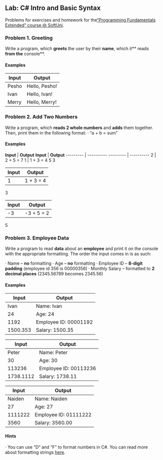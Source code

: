 ## Lab: C# Intro and Basic Syntax

Problems for exercises and homework for the[“Programming Fundamentals Extended” course @ SoftUni](https://softuni.bg/courses/programming-fundamentals).

### Problem 1. Greeting

Write a program, which **greets** the user by their **name**, which it** reads **from the** console**.

#### Examples

**Input** | **Output**
--------- | ----------
Pesho     | Hello, Pesho!
Ivan      | Hello, Ivan!
Merry     | Hello, Merry!

### Problem 2. Add Two Numbers

Write a program, which **reads 2 whole numbers** and **adds** them together. Then, print them in the following format: 
· “a + b = sum”

#### Examples

**Input** | **Output**    **Input** | **Output**
--------- | ----------    --------- | ----------
2         | 2 + 5 = 7     1         | 1 + 3 = 4
5                         3

**Input** | **Output**
--------- | ----------
1         | 1 + 3 = 4
3

**Input** | **Output**
--------- | ----------
-3        | -3 + 5 = 2
5

### Problem 3. Employee Data

Write a program to read **data** about an **employee** and print it on the console with the appropriate formatting. The order the input comes in is as such:

· Name – **no** formatting
· Age – **no** formatting
· Employee ID – **8-digit padding** (employee id 356 is 00000356)
· Monthly Salary – formatted to **2 decimal places** (2345.56789 becomes 2345.56)

#### Examples

**Input** | **Output**
--------- | ----------
Ivan      | Name: Ivan
24        | Age: 24
1192      | Employee ID: 00001192
1500.353  | Salary: 1500.35

**Input** | **Output**
--------- | ----------
Peter     | Name: Peter
30        | Age: 30    
113236    | Employee ID: 00113236
1738.1112 | Salary: 1738.11

**Input** | **Output**
--------- | ----------
Naiden    | Name: Naiden
27        | Age: 27
1111222   | Employee ID: 01111222
3560      | Salary: 3560.00

#### Hints

· You can use “D” and “F” to format numbers in C#. You can read more about formatting strings [here](https://msdn.microsoft.com/en-us/library/dwhawy9k(v=vs.110).aspx).
